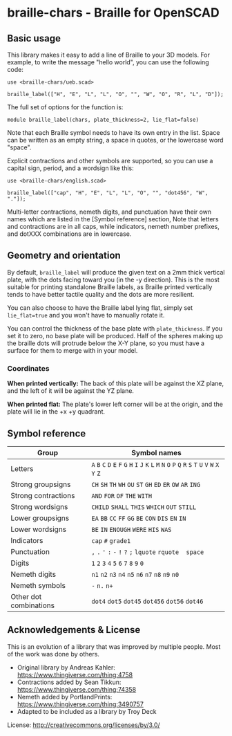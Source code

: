 # braille-chars - Braille for OpenSCAD

## Basic usage

This library makes it easy to add a line of Braille to your 3D models.
For example, to write the message "hello world", you can use
the following code:

```
use <braille-chars/ueb.scad>

braille_label(["H", "E", "L", "L", "O", "", "W", "O", "R", "L", "D"]);
```

The full set of options for the function is:
```
module braille_label(chars, plate_thickness=2, lie_flat=false)
```

Note that each Braille symbol needs to have its own entry in the list.
Space can be written as an empty string, a space in quotes, or the
lowercase word "space".

Explicit contractions and other symbols are supported, so you can use
a capital sign, period, and a wordsign like this:

```
use <braille-chars/english.scad>

braille_label(["cap", "H", "E", "L", "L", "O", "", "dot456", "W", "."]);
```

Multi-letter contractions, nemeth digits, and punctuation have their own
names which are listed in the [Symbol reference] section, Note that letters and
contractions are in all caps, while indicators, nemeth number prefixes, and
dotXXX combinations are in lowercase.

## Geometry and orientation
By default, `braille_label` will produce the given text on a 2mm thick
vertical plate, with the dots facing toward you (in the -y direction).
This is the most suitable for printing standalone Braille labels, as
Braille printed vertically tends to have better tactile quality and
the dots are more resilient.

You can also choose to have the Braille label lying flat, simply
set `lie_flat=true` and you won't have to manually rotate it.

You can control the thickness of the base plate with `plate_thickness`.
If you set it to zero, no base plate will be produced. Half of the spheres
making up the braille dots will protrude below the X-Y plane, so you must
have a surface for them to merge with in your model.

### Coordinates
**When printed vertically:**
The back of this plate will be against the XZ plane, and the left of it
will be against the YZ plane.

**When printed flat:**
The plate's lower left corner will be at the origin, and the plate will lie in
the +x +y quadrant.

## Symbol reference
|Group | Symbol names
|------|----------------
Letters |`A` `B` `C` `D` `E` `F` `G` `H` `I` `J` `K` `L` `M` `N` `O` `P` `Q` `R` `S` `T` `U` `V` `W` `X` `Y` `Z` 
Strong groupsigns |`CH` `SH` `TH` `WH` `OU` `ST` `GH` `ED` `ER` `OW` `AR` `ING` 
Strong contractions |`AND` `FOR` `OF` `THE` `WITH` 
Strong wordsigns |`CHILD` `SHALL` `THIS` `WHICH` `OUT` `STILL` 
Lower groupsigns |`EA` `BB` `CC` `FF` `GG` `BE` `CON` `DIS` `EN` `IN` 
Lower wordsigns |`BE` `IN` `ENOUGH` `WERE` `HIS` `WAS` 
Indicators |`cap` `#` `grade1` 
Punctuation |`,` `.` `'` `:` `-` `!` `?` `;` `lquote` `rquote` ` ` `space` 
Digits |`1` `2` `3` `4` `5` `6` `7` `8` `9` `0` 
Nemeth digits |`n1` `n2` `n3` `n4` `n5` `n6` `n7` `n8` `n9` `n0` 
Nemeth symbols |`-` `n.` `n+` 
Other dot combinations |`dot4` `dot5` `dot45` `dot456` `dot56` `dot46` 

## Acknowledgements & License
This is an evolution of a library that was improved by multiple people.
Most of the work was done by others.

- Original library by Andreas Kahler: https://www.thingiverse.com/thing:4758
- Contractions added by Sean Tikkun: https://www.thingiverse.com/thing:74358
- Nemeth added by PortlandPrints: https://www.thingiverse.com/thing:3490757
- Adapted to be included as a library by Troy Deck

License: http://creativecommons.org/licenses/by/3.0/
